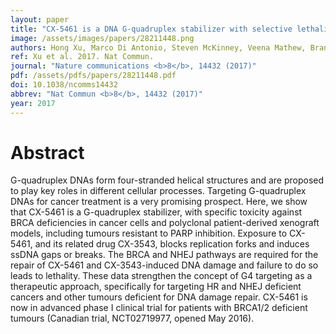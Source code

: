 ```yaml
---
layout: paper
title: "CX-5461 is a DNA G-quadruplex stabilizer with selective lethality in BRCA1/2 deficient tumours."
image: /assets/images/papers/28211448.png
authors: Hong Xu, Marco Di Antonio, Steven McKinney, Veena Mathew, Brandon Ho, Nigel J O'Neil, Nancy Dos Santos, Jennifer Silvester, Vivien Wei, Jessica Garcia, Farhia Kabeer, Daniel Lai, Priscilla Soriano, Judit Banáth, Derek S Chiu, Damian Yap, Daniel D Le, Frank B Ye, Anni Zhang, Kelsie Thu, John Soong, Shu-Chuan Lin, Angela Hsin Chin Tsai, Tomo Osako, Teresa Algara, Darren N Saunders, Jason Wong, Jian Xian, Marcel B Bally, James D Brenton, Grant W Brown, Sohrab P Shah, David Cescon, Tak W Mak, Carlos Caldas, Peter C Stirling, Phil Hieter, Shankar Balasubramanian, Samuel Aparicio
ref: Xu et al. 2017. Nat Commun.
journal: "Nature communications <b>8</b>, 14432 (2017)"
pdf: /assets/pdfs/papers/28211448.pdf
doi: 10.1038/ncomms14432
abbrev: "Nat Commun <b>8</b>, 14432 (2017)"
year: 2017
---
```


# Abstract

G-quadruplex DNAs form four-stranded helical structures and are proposed to play key roles in different cellular processes. Targeting G-quadruplex DNAs for cancer treatment is a very promising prospect. Here, we show that CX-5461 is a G-quadruplex stabilizer, with specific toxicity against BRCA deficiencies in cancer cells and polyclonal patient-derived xenograft models, including tumours resistant to PARP inhibition. Exposure to CX-5461, and its related drug CX-3543, blocks replication forks and induces ssDNA gaps or breaks. The BRCA and NHEJ pathways are required for the repair of CX-5461 and CX-3543-induced DNA damage and failure to do so leads to lethality. These data strengthen the concept of G4 targeting as a therapeutic approach, specifically for targeting HR and NHEJ deficient cancers and other tumours deficient for DNA damage repair. CX-5461 is now in advanced phase I clinical trial for patients with BRCA1/2 deficient tumours (Canadian trial, NCT02719977, opened May 2016).

